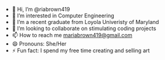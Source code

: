 - 👋 Hi, I’m @riabrown419
- 👀 I’m interested in Computer Engineering
- 🌱 I’m a recent graduate from Loyola Univeristy of Maryland
- 💞️ I’m looking to collaborate on stimulating coding projects
- 📫 How to reach me mariabrown419@gmail.com
- 😄 Pronouns: She/Her
- ⚡ Fun fact: I spend my free time creating and selling art

<!---
riabrown419/riabrown419 is a ✨ special ✨ repository because its `README.md` (this file) appears on your GitHub profile.
You can click the Preview link to take a look at your changes.
--->
